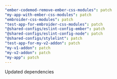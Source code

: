 ```yaml
---
"ember-codemod-remove-ember-css-modules": patch
"my-app-with-ember-css-modules": patch
"embroider-css-modules": patch
"test-app-for-embroider-css-modules": patch
"@shared-configs/eslint-config-ember": patch
"@shared-configs/eslint-config-node": patch
"@shared-configs/stylelint": patch
"test-app-for-my-v2-addon": patch
"my-v1-addon": patch
"my-v2-addon": patch
"my-app": patch
---
```


Updated dependencies
